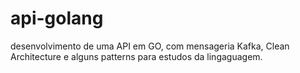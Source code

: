 # api-golang
desenvolvimento de uma API em GO, com mensageria Kafka, Clean Architecture e alguns patterns para estudos da lingaguagem.
